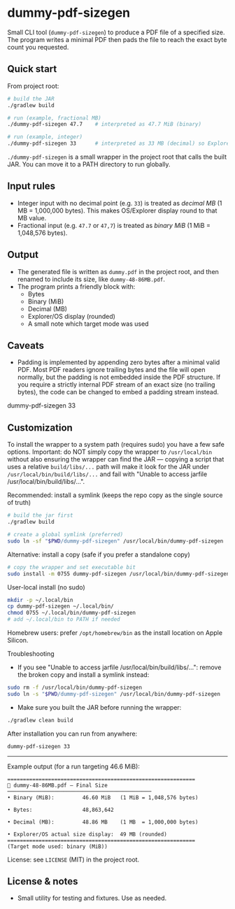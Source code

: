 # dummy-pdf-sizegen

Small CLI tool (`dummy-pdf-sizegen`) to produce a PDF file of a specified size. The program writes a minimal PDF then pads the file to reach the exact byte count you requested.

## Quick start

From project root:

```bash
# build the JAR
./gradlew build

# run (example, fractional MB)
./dummy-pdf-sizegen 47.7    # interpreted as 47.7 MiB (binary)

# run (example, integer)
./dummy-pdf-sizegen 33      # interpreted as 33 MB (decimal) so Explorer will show ~33 MB
```

`./dummy-pdf-sizegen` is a small wrapper in the project root that calls the built JAR. You can move it to a PATH directory to run globally.

## Input rules
- Integer input with no decimal point (e.g. `33`) is treated as *decimal MB* (1 MB = 1,000,000 bytes). This makes OS/Explorer display round to that MB value.
- Fractional input (e.g. `47.7` or `47,7`) is treated as *binary MiB* (1 MiB = 1,048,576 bytes).

## Output
- The generated file is written as `dummy.pdf` in the project root, and then renamed to include its size, like `dummy-48-86MB.pdf`.
- The program prints a friendly block with:
  - Bytes
  - Binary (MiB)
  - Decimal (MB)
  - Explorer/OS display (rounded)
  - A small note which target mode was used

## Caveats
- Padding is implemented by appending zero bytes after a minimal valid PDF. Most PDF readers ignore trailing bytes and the file will open normally, but the padding is not embedded inside the PDF structure. If you require a strictly internal PDF stream of an exact size (no trailing bytes), the code can be changed to embed a padding stream instead.

dummy-pdf-sizegen 33
## Customization
To install the wrapper to a system path (requires sudo) you have a few safe options. Important: do NOT simply copy the wrapper to `/usr/local/bin` without also ensuring the wrapper can find the JAR — copying a script that uses a relative `build/libs/...` path will make it look for the JAR under `/usr/local/bin/build/libs/...` and fail with "Unable to access jarfile /usr/local/bin/build/libs/...".

Recommended: install a symlink (keeps the repo copy as the single source of truth)

```bash
# build the jar first
./gradlew build

# create a global symlink (preferred)
sudo ln -sf "$PWD/dummy-pdf-sizegen" /usr/local/bin/dummy-pdf-sizegen
```

Alternative: install a copy (safe if you prefer a standalone copy)

```bash
# copy the wrapper and set executable bit
sudo install -m 0755 dummy-pdf-sizegen /usr/local/bin/dummy-pdf-sizegen
```

User-local install (no sudo)

```bash
mkdir -p ~/.local/bin
cp dummy-pdf-sizegen ~/.local/bin/
chmod 0755 ~/.local/bin/dummy-pdf-sizegen
# add ~/.local/bin to PATH if needed
```

Homebrew users: prefer `/opt/homebrew/bin` as the install location on Apple Silicon.

Troubleshooting
- If you see "Unable to access jarfile /usr/local/bin/build/libs/...": remove the broken copy and install a symlink instead:

```bash
sudo rm -f /usr/local/bin/dummy-pdf-sizegen
sudo ln -s "$PWD/dummy-pdf-sizegen" /usr/local/bin/dummy-pdf-sizegen
```

- Make sure you built the JAR before running the wrapper:

```bash
./gradlew clean build
```

After installation you can run from anywhere:

```bash
dummy-pdf-sizegen 33
```

---

Example output (for a run targeting 46.6 MiB):

```
============================================================
📄 dummy-48-86MB.pdf — Final Size
──────────────────────────────────────────────
• Binary (MiB):         46.60 MiB   (1 MiB = 1,048,576 bytes)

• Bytes:                48,863,642

• Decimal (MB):         48.86 MB    (1 MB  = 1,000,000 bytes)

• Explorer/OS actual size display:  49 MB (rounded)
============================================================
(Target mode used: binary (MiB))
```

License: see `LICENSE` (MIT) in the project root.

## License & notes
- Small utility for testing and fixtures. Use as needed.